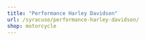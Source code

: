 ```yaml
---
title: "Performance Harley Davidson"
url: /syracuse/performance-harley-davidson/
shop: motorcycle
---
```

